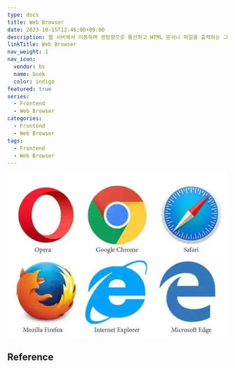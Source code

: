 ```yaml
---
type: docs
title: Web Browser
date: 2023-10-15T12:46:00+09:00
description: 웹 서버에서 이동하며 쌍방향으로 통신하고 HTML 문서나 파일을 출력하는 그래픽 사용자 인터페이스 기반의 응용 소프트웨어
linkTitle: Web Browser
nav_weight: 1
nav_icon:
  vendor: bs
  name: book
  color: indigo
featured: true
series:
  - Frontend
  - Web Browser
categories:
  - Frontend
  - Web Browser
tags:
  - Frontend
  - Web Browser
---
```


![Web Browser](web-browser.webp#center)

## Reference

